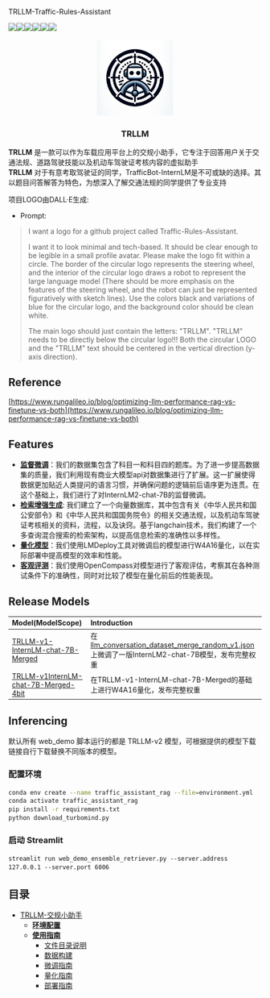 TRLLM-Traffic-Rules-Assistant

![](https://img.shields.io/badge/language-python-orange.svg)![](https://img.shields.io/badge/{contributors}-{5}-{徽标颜色}.svg)![](https://img.shields.io/badge/{forks}-{1}-blue.svg)![](https://img.shields.io/badge/{issues}-{0}-orange.svg)![](https://img.shields.io/badge/{license}-{MIT}-greeen.svg)![](https://img.shields.io/badge/{stars}-{0}-blue.svg)



<!-- PROJECT SHIELDS -->



<!-- PROJECT LOGO -->

<div align="center">
  <a href="https://github.com/lindsey-chang/TRLLM-Traffic-Rules-Assistant">
    <img src="assets/logo.png" alt="Logo" width="30%">
  </a>
<h3 align="center">TRLLM</h3>
</div>
<p>
<b>TRLLM</b> 是一款可以作为车载应用平台上的交规小助手，它专注于回答用户关于交通法规、道路驾驶技能以及机动车驾驶证考核内容的虚拟助手</br>
<b>TRLLM</b> 对于有意考取驾驶证的同学，TrafficBot-InternLM是不可或缺的选择。其以题目问答解答为特色，为想深入了解交通法规的同学提供了专业支持
</p>

项目LOGO由DALL·E生成:
- Prompt:
> I want a logo for a github project called Traffic-Rules-Assistant. 
>
> I want it to look minimal and tech-based. It should be clear enough to be legible in a small profile avatar. Please make the logo fit within a circle. The border of the circular logo represents the steering wheel, and the interior of the circular logo draws a robot to represent the large language model (There should be more emphasis on the features of the steering wheel, and the robot can just be represented figuratively with sketch lines). Use the colors black and variations of blue for the circular logo, and the background color should be clean white.
>
> The main logo should just contain the letters: "TRLLM".  "TRLLM" needs to be directly below the circular logo!!! Both the circular LOGO and the "TRLLM" text should be centered in the vertical direction (y-axis direction).


## Reference
[https://www.rungalileo.io/blog/optimizing-llm-performance-rag-vs-finetune-vs-both](https://www.rungalileo.io/blog/optimizing-llm-performance-rag-vs-finetune-vs-both)



##  Features
- [**监督微调**]()：我们的数据集包含了科目一和科目四的题库。为了进一步提高数据集的质量，我们利用现有商业大模型api对数据集进行了扩展。这一扩展使得数据更加贴近人类提问的语言习惯，并确保问题的逻辑前后语序更为连贯。在这个基础上，我们进行了对InternLM2-chat-7B的监督微调。
- [**检索增强生成**](): 我们建立了一个向量数据库，其中包含有关《中华人民共和国公安部令》和《中华人民共和国国务院令》的相关交通法规，以及机动车驾驶证考核相关的资料，流程，以及诀窍。基于langchain技术，我们构建了一个多查询混合搜索的检索架构，以提高信息检索的准确性以多样性。
- [**量化模型**]()：我们使用LMDeploy工具对微调后的模型进行W4A16量化，以在实际部署中提高模型的效率和性能。
- [**客观评测**]()：我们使用OpenCompass对模型进行了客观评估，考察其在各种测试条件下的准确性，同时对比较了模型在量化前后的性能表现。


##  Release Models
| Model(ModelScope)                                                                                           | Introduction                                                                                                   |
|:------------------------------------------------------------------------------------------------------------|:---------------------------------------------------------------------------------------------------------------|
| [TRLLM-v1-InternLM-chat-7B-Merged]()                                                                          |    在[llm_conversation_dataset_merge_random_v1.json]()上微调了一版InternLM2-chat-7B模型，发布完整权重                                 |
| [TRLLM-v1InternLM-chat-7B-Merged-4bit]()                                                                      |  在TRLLM-v1-InternLM-chat-7B-Merged的基础上进行W4A16量化，发布完整权重                             |



##  Inferencing
默认所有 web_demo 脚本运行的都是 TRLLM-v2 模型，可根据提供的模型下载链接自行下载替换不同版本的模型。

### 配置环境
```bash
conda env create --name traffic_assistant_rag --file=environment.yml
conda activate traffic_assistant_rag
pip install -r requirements.txt
python download_turbomind.py
```

### 启动 Streamlit
`streamlit run web_demo_ensemble_retriever.py --server.address 127.0.0.1 --server.port 6006`




## 目录
- [TRLLM-交规小助手]()
  - [**环境配置**]()
  - [**使用指南**]()
    - [文件目录说明]()
    - [数据构建]()
    - [微调指南]()
    - [量化指南]()
    - [部署指南]()

